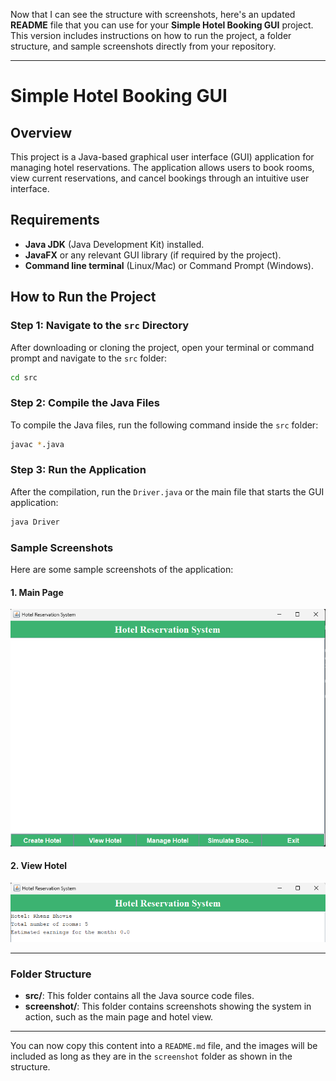 Now that I can see the structure with screenshots, here's an updated **README** file that you can use for your **Simple Hotel Booking GUI** project. This version includes instructions on how to run the project, a folder structure, and sample screenshots directly from your repository.

---

# Simple Hotel Booking GUI

## Overview
This project is a Java-based graphical user interface (GUI) application for managing hotel reservations. The application allows users to book rooms, view current reservations, and cancel bookings through an intuitive user interface.

## Requirements
- **Java JDK** (Java Development Kit) installed.
- **JavaFX** or any relevant GUI library (if required by the project).
- **Command line terminal** (Linux/Mac) or Command Prompt (Windows).

## How to Run the Project

### Step 1: Navigate to the `src` Directory
After downloading or cloning the project, open your terminal or command prompt and navigate to the `src` folder:
```bash
cd src
```

### Step 2: Compile the Java Files
To compile the Java files, run the following command inside the `src` folder:
```bash
javac *.java
```

### Step 3: Run the Application
After the compilation, run the `Driver.java` or the main file that starts the GUI application:
```bash
java Driver
```

### Sample Screenshots
Here are some sample screenshots of the application:

#### 1. Main Page
![Main Page](./screenshot/Main_Page.png)

#### 2. View Hotel
![View Hotel](./screenshot/View_Hotel.png)

---

### Folder Structure
- **src/**: This folder contains all the Java source code files.
- **screenshot/**: This folder contains screenshots showing the system in action, such as the main page and hotel view.

---

You can now copy this content into a `README.md` file, and the images will be included as long as they are in the `screenshot` folder as shown in the structure.
